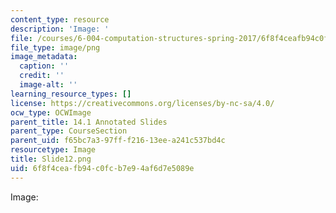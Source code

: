 ```yaml
---
content_type: resource
description: 'Image: '
file: /courses/6-004-computation-structures-spring-2017/6f8f4ceafb94c0fcb7e94af6d7e5089e_Slide12.png
file_type: image/png
image_metadata:
  caption: ''
  credit: ''
  image-alt: ''
learning_resource_types: []
license: https://creativecommons.org/licenses/by-nc-sa/4.0/
ocw_type: OCWImage
parent_title: 14.1 Annotated Slides
parent_type: CourseSection
parent_uid: f65bc7a3-97ff-f216-13ee-a241c537bd4c
resourcetype: Image
title: Slide12.png
uid: 6f8f4cea-fb94-c0fc-b7e9-4af6d7e5089e
---
```

Image: 